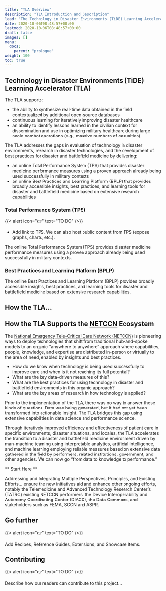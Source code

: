 ```yaml
---
title: "TLA Overview"
description: "TLA Introduction and Description"
lead: "The Technology in Disaster Environments (TiDE) Learning Accelerator (TLA) addresses major gaps in evaluation of technology in disaster environments, research in disaster technologies, and the development of best practices for disaster and battlefield medicine."
date: 2020-10-06T08:48:57+00:00
lastmod: 2020-10-06T08:48:57+00:00
draft: false
images: []
menu:
  docs:
    parent: "prologue"
weight: 100
toc: true
---
```


## Technology in Disaster Environments (TiDE) Learning Accelerator (TLA)

The TLA supports:
*	the ability to synthesize real-time data obtained in the field contextualized by additional open-source databases 
*	continuous learning for iteratively improving disaster healthcare
*	an ability to identify lessons learned in the civilian context for dissemination and use in optimizing military healthcare during large scale combat operations (e.g., massive numbers of casualties)

The TLA addresses the gaps in evaluation of technology in disaster environments, research in disaster technologies, and the development of best practices for disaster and battlefield medicine by delivering: 
* an online Total Performance System (TPS) that provides disaster medicine performance measures using a proven approach already being used successfully in military contexts 
* an online Best Practices and Learning Platform (BPLP) that provides broadly accessible insights, best practices, and learning tools for disaster and battlefield medicine based on extensive research capabilities

### Total Performance System (TPS)

{{< alert icon="👉" text="TO DO" />}}

* Add link to TPS. We can also host public content from TPS (expose graphs, charts, etc.). 

The online Total Performance System (TPS) provides disaster medicine performance measures using a proven approach already being used successfully in military contexts. 

### Best Practices and Learning Platform (BPLP)

The online Best Practices and Learning Platform (BPLP) provides broadly accessible insights, best practices, and learning tools for disaster and battlefield medicine based on extensive research capabilities.

## How the TLA...


## How the TLA Supports the [NETCCN](https://www.tatrc.org/netccn/) Ecosystem

The [National Emergency Tele-Critical Care Network (NETCCN)](https://www.tatrc.org/netccn/) is pioneering ways to deploy technologies that shift from traditional hub-and-spoke models to an organic “anywhere to anywhere” approach where capabilities, people, knowledge, and expertise are distributed in-person or virtually to the area of need, enabled by insights and best practices.

*	How do we know when technology is being used successfully to improve care and when is it not reaching its full potential? 
*	What are the key data-driven measures of this?
*	What are the best practices for using technology in disaster and battlefield environments in this organic approach? 
*	What are the key areas of research in how technology is applied?

Prior to the implementation of the TLA, there was no way to answer these kinds of questions. Data was being generated, but it had not yet been transformed into actionable insight. The TLA bridges this gap using extensive capabilities in data science and performance science.

Through iteratively improved efficiency and effectiveness of patient care in specific environments, disaster situations, and locales, the TLA accelerates the transition to a disaster and battlefield medicine environment driven by man-machine teaming using interpretable analytics, artificial intelligence, and machine learning employing reliable measures based on extensive data gathered in the field by performers, related institutions, government, and other agencies. We can now go “from data to knowledge to performance.”


** Start Here **

Addressing and Integrating Multiple Perspectives, Principles, and Existing Efforts...
ensure the new initiatives aid and enhance other ongoing efforts, notably the Telemedicine and Advanced Technology Research Center’s (TATRC) existing NETCCN performers, the Device Interoperability and Autonomy Coordinating Center (DIACC), the Data Commons, and stakeholders such as FEMA, SCCN and ASPR.








## Go further

{{< alert icon="👉" text="TO DO" />}}

Add Recipes, Reference Guides, Extensions, and Showcase Items.

## Contributing

{{< alert icon="👉" text="TO DO" />}}

Describe how our readers can contribute to this project... 
